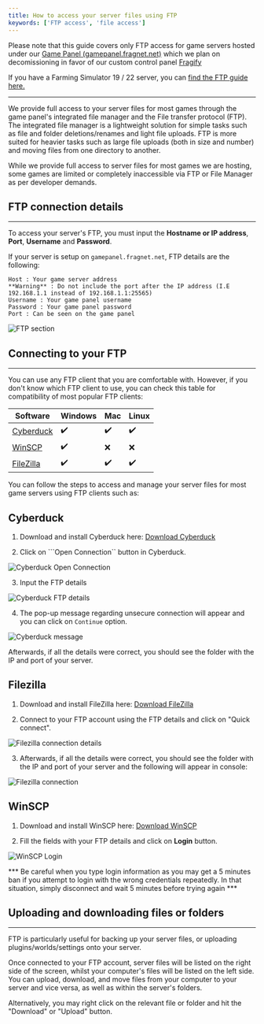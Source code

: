 ```yaml
---
title: How to access your server files using FTP
keywords: ['FTP access', 'file access']
---
```


Please note that this guide covers only FTP access for game servers hosted under our <a href="https://gamepanel.fragnet.net" target="_blank">Game Panel (gamepanel.fragnet.net)</a> which we plan on decomissioning in favor of our custom control panel <a href="/docs/fragify/intro">Fragify</a>

If you have a Farming Simulator 19 / 22 server, you can <a href="/docs/games/fs22/manage-files-via-ftp">find the FTP guide here.</a>

-------

We provide full access to your server files for most games through the game panel's integrated file manager and the File transfer protocol (FTP). The integrated file manager is a lightweight solution for simple tasks such as file and folder deletions/renames and light file uploads. FTP is more suited for heavier tasks such as large file uploads (both in size and number) and moving files from one directory to another.

While we provide full access to server files for most games we are hosting, some games are limited or completely inaccessible via FTP or File Manager as per developer demands.


## FTP connection details

-------

To access your server's FTP, you must input the **Hostname or IP address**, **Port**, **Username** and **Password**.

If your server is setup on ```gamepanel.fragnet.net```, FTP details are the following:

    Host : Your game server address  
    **Warning** : Do not include the port after the IP address (I.E 192.168.1.1 instead of 192.168.1.1:25565)  
    Username : Your game panel username  
    Password : Your game panel password  
    Port : Can be seen on the game panel 

![FTP section](images/ftp-details.png)

## Connecting to your FTP

-------

You can use any FTP client that you are comfortable with. However, if you don't know which FTP client to use, you can check this table for
compatibility of most popular FTP clients:

| Software | Windows | Mac | Linux |
|----------|---------|-----|-------|
| [Cyberduck](https://cyberduck.io/) | ✔️ | ✔️ | ✔️ |
| [WinSCP](https://winscp.net/eng/download.php) | ✔️ | ❌ | ❌ |
| [FileZilla](https://filezilla-project.org/) | ✔️ | ✔️ | ✔️ |

You can follow the steps to access and manage your server files for most game servers using FTP clients such as:

## Cyberduck

1. Download and install Cyberduck here: [Download Cyberduck](https://cyberduck.io/download/)

2. Click on ```Open Connection`` button in Cyberduck.

![Cyberduck Open Connection](images/Cyberduck-open-connection.png)

3. Input the FTP details 

![Cyberduck FTP details](images/Cyberduck-details.png)

4. The pop-up message regarding unsecure connection will appear and you can click on ```Continue``` option.

![Cyberduck message](images/Cyberduck-message.png)

Afterwards, if all the details were correct, you should see the folder with the IP and port of your server.

## Filezilla

1. Download and install FileZilla here: [Download FileZilla](https://filezilla-project.org/download.php?type=client)

2. Connect to your FTP account using the FTP details and click on "Quick connect".

![Filezilla connection details](images/FileZilla-details.png)

3. Afterwards, if all the details were correct, you should see the folder with the IP and port of your server and the following will appear in console:

![Filezilla connection](images/FileZilla-connection.png)

## WinSCP

1. Download and install WinSCP here: [Download WinSCP](https://winscp.net/eng/download.php)

2. Fill the fields with your FTP details and click on **Login** button. 

![WinSCP Login](images/WinSCP-login.png)

*** Be careful when you type login information as you may get a 5 minutes ban if you attempt to login with the wrong credentials repeatedly. In that situation, simply disconnect and wait 5 minutes before trying again ***

## Uploading and downloading files or folders

------

FTP is particularly useful for backing up your server files, or uploading plugins/worlds/settings onto your server.  
  
Once connected to your FTP account, server files will be listed on the right side of the screen, whilst your computer's files will be listed on the left side.  
You can upload, download, and move files from your computer to your server and vice versa, as well as within the server's folders.  
  
Alternatively, you may right click on the relevant file or folder and hit the "Download" or "Upload" button.